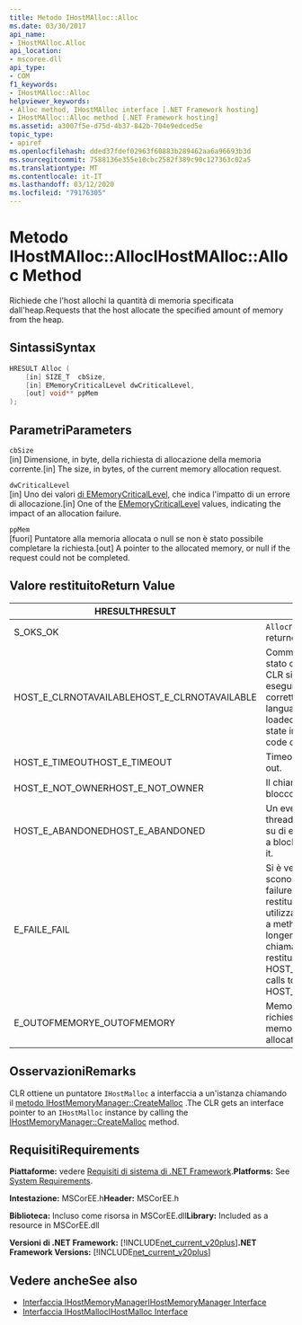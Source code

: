 ```yaml
---
title: Metodo IHostMAlloc::Alloc
ms.date: 03/30/2017
api_name:
- IHostMAlloc.Alloc
api_location:
- mscoree.dll
api_type:
- COM
f1_keywords:
- IHostMAlloc::Alloc
helpviewer_keywords:
- Alloc method, IHostMAlloc interface [.NET Framework hosting]
- IHostMAlloc::Alloc method [.NET Framework hosting]
ms.assetid: a3007f5e-d75d-4b37-842b-704e9edced5e
topic_type:
- apiref
ms.openlocfilehash: dded37fdef02963f60883b289462aa6a96693b3d
ms.sourcegitcommit: 7588136e355e10cbc2582f389c90c127363c02a5
ms.translationtype: MT
ms.contentlocale: it-IT
ms.lasthandoff: 03/12/2020
ms.locfileid: "79176305"
---
```

# <a name="ihostmallocalloc-method"></a><span data-ttu-id="c325e-102">Metodo IHostMAlloc::Alloc</span><span class="sxs-lookup"><span data-stu-id="c325e-102">IHostMAlloc::Alloc Method</span></span>
<span data-ttu-id="c325e-103">Richiede che l'host allochi la quantità di memoria specificata dall'heap.</span><span class="sxs-lookup"><span data-stu-id="c325e-103">Requests that the host allocate the specified amount of memory from the heap.</span></span>  
  
## <a name="syntax"></a><span data-ttu-id="c325e-104">Sintassi</span><span class="sxs-lookup"><span data-stu-id="c325e-104">Syntax</span></span>  
  
```cpp  
HRESULT Alloc (  
    [in] SIZE_T  cbSize,
    [in] EMemoryCriticalLevel dwCriticalLevel,
    [out] void** ppMem  
);  
```  
  
## <a name="parameters"></a><span data-ttu-id="c325e-105">Parametri</span><span class="sxs-lookup"><span data-stu-id="c325e-105">Parameters</span></span>  
 `cbSize`  
 <span data-ttu-id="c325e-106">[in] Dimensione, in byte, della richiesta di allocazione della memoria corrente.</span><span class="sxs-lookup"><span data-stu-id="c325e-106">[in] The size, in bytes, of the current memory allocation request.</span></span>  
  
 `dwCriticalLevel`  
 <span data-ttu-id="c325e-107">[in] Uno dei valori [di EMemoryCriticalLevel,](../../../../docs/framework/unmanaged-api/hosting/ememorycriticallevel-enumeration.md) che indica l'impatto di un errore di allocazione.</span><span class="sxs-lookup"><span data-stu-id="c325e-107">[in] One of the [EMemoryCriticalLevel](../../../../docs/framework/unmanaged-api/hosting/ememorycriticallevel-enumeration.md) values, indicating the impact of an allocation failure.</span></span>  
  
 `ppMem`  
 <span data-ttu-id="c325e-108">[fuori] Puntatore alla memoria allocata o null se non è stato possibile completare la richiesta.</span><span class="sxs-lookup"><span data-stu-id="c325e-108">[out] A pointer to the allocated memory, or null if the request could not be completed.</span></span>  
  
## <a name="return-value"></a><span data-ttu-id="c325e-109">Valore restituito</span><span class="sxs-lookup"><span data-stu-id="c325e-109">Return Value</span></span>  
  
|<span data-ttu-id="c325e-110">HRESULT</span><span class="sxs-lookup"><span data-stu-id="c325e-110">HRESULT</span></span>|<span data-ttu-id="c325e-111">Descrizione</span><span class="sxs-lookup"><span data-stu-id="c325e-111">Description</span></span>|  
|-------------|-----------------|  
|<span data-ttu-id="c325e-112">S_OK</span><span class="sxs-lookup"><span data-stu-id="c325e-112">S_OK</span></span>|<span data-ttu-id="c325e-113">`Alloc`restituito con successo.</span><span class="sxs-lookup"><span data-stu-id="c325e-113">`Alloc` returned successfully.</span></span>|  
|<span data-ttu-id="c325e-114">HOST_E_CLRNOTAVAILABLE</span><span class="sxs-lookup"><span data-stu-id="c325e-114">HOST_E_CLRNOTAVAILABLE</span></span>|<span data-ttu-id="c325e-115">Common Language Runtime (CLR) non è stato caricato in un processo oppure CLR si trova in uno stato in cui non può eseguire codice gestito o elaborare correttamente la chiamata.</span><span class="sxs-lookup"><span data-stu-id="c325e-115">The common language runtime (CLR) has not been loaded into a process, or the CLR is in a state in which it cannot run managed code or process the call successfully.</span></span>|  
|<span data-ttu-id="c325e-116">HOST_E_TIMEOUT</span><span class="sxs-lookup"><span data-stu-id="c325e-116">HOST_E_TIMEOUT</span></span>|<span data-ttu-id="c325e-117">Timeout della chiamata.</span><span class="sxs-lookup"><span data-stu-id="c325e-117">The call timed out.</span></span>|  
|<span data-ttu-id="c325e-118">HOST_E_NOT_OWNER</span><span class="sxs-lookup"><span data-stu-id="c325e-118">HOST_E_NOT_OWNER</span></span>|<span data-ttu-id="c325e-119">Il chiamante non è proprietario del blocco.</span><span class="sxs-lookup"><span data-stu-id="c325e-119">The caller does not own the lock.</span></span>|  
|<span data-ttu-id="c325e-120">HOST_E_ABANDONED</span><span class="sxs-lookup"><span data-stu-id="c325e-120">HOST_E_ABANDONED</span></span>|<span data-ttu-id="c325e-121">Un evento è stato annullato mentre un thread bloccato o una fibra era in attesa su di esso.</span><span class="sxs-lookup"><span data-stu-id="c325e-121">An event was canceled while a blocked thread or fiber was waiting on it.</span></span>|  
|<span data-ttu-id="c325e-122">E_FAIL</span><span class="sxs-lookup"><span data-stu-id="c325e-122">E_FAIL</span></span>|<span data-ttu-id="c325e-123">Si è verificato un errore irreversibile sconosciuto.</span><span class="sxs-lookup"><span data-stu-id="c325e-123">An unknown catastrophic failure occurred.</span></span> <span data-ttu-id="c325e-124">Quando un metodo restituisce E_FAIL, CLR non è più utilizzabile all'interno del processo.</span><span class="sxs-lookup"><span data-stu-id="c325e-124">When a method returns E_FAIL, the CLR is no longer usable within the process.</span></span> <span data-ttu-id="c325e-125">Le chiamate successive ai metodi di hosting restituiscono HOST_E_CLRNOTAVAILABLE.</span><span class="sxs-lookup"><span data-stu-id="c325e-125">Subsequent calls to hosting methods return HOST_E_CLRNOTAVAILABLE.</span></span>|  
|<span data-ttu-id="c325e-126">E_OUTOFMEMORY</span><span class="sxs-lookup"><span data-stu-id="c325e-126">E_OUTOFMEMORY</span></span>|<span data-ttu-id="c325e-127">Memoria insufficiente per completare la richiesta di allocazione.</span><span class="sxs-lookup"><span data-stu-id="c325e-127">Not enough memory was available to complete the allocation request.</span></span>|  
  
## <a name="remarks"></a><span data-ttu-id="c325e-128">Osservazioni</span><span class="sxs-lookup"><span data-stu-id="c325e-128">Remarks</span></span>  
 <span data-ttu-id="c325e-129">CLR ottiene un puntatore `IHostMalloc` a interfaccia a un'istanza chiamando il [metodo IHostMemoryManager::CreateMalloc](../../../../docs/framework/unmanaged-api/hosting/ihostmemorymanager-createmalloc-method.md) .</span><span class="sxs-lookup"><span data-stu-id="c325e-129">The CLR gets an interface pointer to an `IHostMalloc` instance by calling the [IHostMemoryManager::CreateMalloc](../../../../docs/framework/unmanaged-api/hosting/ihostmemorymanager-createmalloc-method.md) method.</span></span>  
  
## <a name="requirements"></a><span data-ttu-id="c325e-130">Requisiti</span><span class="sxs-lookup"><span data-stu-id="c325e-130">Requirements</span></span>  
 <span data-ttu-id="c325e-131">**Piattaforme:** vedere [Requisiti di sistema di .NET Framework](../../../../docs/framework/get-started/system-requirements.md).</span><span class="sxs-lookup"><span data-stu-id="c325e-131">**Platforms:** See [System Requirements](../../../../docs/framework/get-started/system-requirements.md).</span></span>  
  
 <span data-ttu-id="c325e-132">**Intestazione:** MSCorEE.h</span><span class="sxs-lookup"><span data-stu-id="c325e-132">**Header:** MSCorEE.h</span></span>  
  
 <span data-ttu-id="c325e-133">**Biblioteca:** Incluso come risorsa in MSCorEE.dll</span><span class="sxs-lookup"><span data-stu-id="c325e-133">**Library:** Included as a resource in MSCorEE.dll</span></span>  
  
 <span data-ttu-id="c325e-134">**Versioni di .NET Framework:** [!INCLUDE[net_current_v20plus](../../../../includes/net-current-v20plus-md.md)]</span><span class="sxs-lookup"><span data-stu-id="c325e-134">**.NET Framework Versions:** [!INCLUDE[net_current_v20plus](../../../../includes/net-current-v20plus-md.md)]</span></span>  
  
## <a name="see-also"></a><span data-ttu-id="c325e-135">Vedere anche</span><span class="sxs-lookup"><span data-stu-id="c325e-135">See also</span></span>

- [<span data-ttu-id="c325e-136">Interfaccia IHostMemoryManager</span><span class="sxs-lookup"><span data-stu-id="c325e-136">IHostMemoryManager Interface</span></span>](../../../../docs/framework/unmanaged-api/hosting/ihostmemorymanager-interface.md)
- [<span data-ttu-id="c325e-137">Interfaccia IHostMalloc</span><span class="sxs-lookup"><span data-stu-id="c325e-137">IHostMalloc Interface</span></span>](../../../../docs/framework/unmanaged-api/hosting/ihostmalloc-interface.md)
